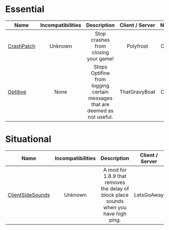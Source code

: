 # Essential
| Name | Incompatibilities | Description | Client / Server | Notes |
| --- | :---: | :---: | :---: | :---: |
| [CrashPatch](https://modrinth.com/mod/crashpatch) | Unknown | Stop crashes from closing your game! | Polyfrost | Client | Port of VanillaFix's crash features to 1.8. |
| [Optibye](https://modrinth.com/mod/optibye) | None | Stops Optifine from logging certain messages that are deemed as not useful. | ThatGravyBoat | Client | N/A |


# Situational
| Name | Incompatibilities | Description | Client / Server | Notes |
| --- | :---: | :---: | :---: | :---: |
| [ClientSideSounds](https://modrinth.com/mod/client-side-sounds) | Unknown | A mod for 1.8.9 that removes the delay of block place sounds when you have high ping. | LetsGoAway | Client | Unnecessary on low ping clients and/or users with good internet. |